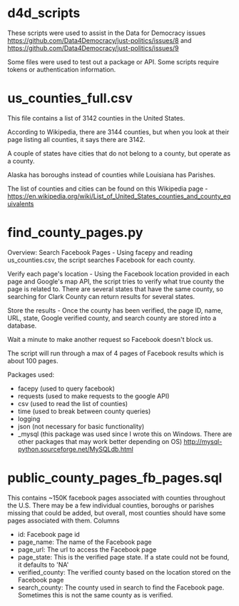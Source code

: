 # d4d_scripts
These scripts were used to assist in the Data for Democracy issues https://github.com/Data4Democracy/just-politics/issues/8 and https://github.com/Data4Democracy/just-politics/issues/9

Some files were used to test out a package or API. Some scripts require tokens or authentication information.

# us_counties_full.csv
This file contains a list of 3142 counties in the United States.

According to Wikipedia, there are 3144 counties, but when you look at their page listing all counties, it says there are 3142.

A couple of states have cities that do not belong to a county, but operate as a county.

Alaska has boroughs instead of counties while Louisiana has Parishes.

The list of counties and cities can be found on this Wikipedia page - https://en.wikipedia.org/wiki/List_of_United_States_counties_and_county_equivalents

# find_county_pages.py
Overview:
Search Facebook Pages - Using facepy and reading us_counties.csv, the script searches Facebook for each county.

Verify each page's location - Using the Facebook location provided in each page and Google's map API, the script tries to verify what true county the page is related to. There are several states that have the same county, so searching for Clark County can return results for several states.

Store the results - Once the county has been verified, the page ID, name, URL, state, Google verified county, and search county are stored into a database.

Wait a minute to make another request so Facebook doesn't block us.

The script will run through a max of 4 pages of Facebook results which is about 100 pages.

Packages used:
- facepy (used to query facebook)
- requests (used to make requests to the google API)
- csv (used to read the list of counties)
- time (used to break between county queries)
- logging
- json (not necessary for basic functionality)
- _mysql (this package was used since I wrote this on Windows. There are other packages that may work better depending on OS) http://mysql-python.sourceforge.net/MySQLdb.html


# public_county_pages_fb_pages.sql
This contains ~150K facebook pages associated with counties throughout the U.S. There may be a few individual counties, boroughs or parishes missing that could be added, but overall, most counties should have some pages associated with them. 
Columns
- id: Facebook page id
- page_name: The name of the Facebook page
- page_url: The url to access the Facebook page
- page_state: This is the verified page state. If a state could not be found, it defaults to 'NA'
- verified_county: The verified county based on the location stored on the Facebook page
- search_county: The county used in search to find the Facebook page. Sometimes this is not the same county as is verified.
